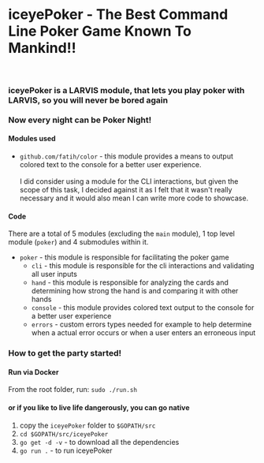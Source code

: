 # iceyePoker - The Best Command Line Poker Game Known To Mankind!!
</br>

### iceyePoker is a LARVIS module, that lets you play poker with LARVIS, so you will never be bored again</br></br>Now every night can be Poker Night!

#### Modules used

- `github.com/fatih/color` - this module provides a means to output colored text to the console for a better user experience.
<br><br>I did consider using a module for the CLI interactions, but given the scope of this task, I decided against it as I felt that it wasn't really necessary
and it would also mean I can write more code to showcase.

#### Code

There are a total of 5 modules (excluding the `main` module), 1 top level module (`poker`) and 4 submodules within it.

- `poker` - this module is responsible for facilitating the poker game
  - `cli` - this module is responsible  for the cli interactions and validating all user inputs
  - `hand` - this module is responsible for analyzing the cards and determining how strong the hand is and comparing it with other hands
  - `console` - this module provides colored text output to the console for a better user experience
  - `errors` - custom errors types needed for example to help determine when a actual error occurs or when a user enters an erroneous input
  
  
### How to get the party started!

#### Run via Docker
From the root folder, run: `sudo ./run.sh`
#### or if you like to live life dangerously, you can go native
1. copy the `iceyePoker` folder to `$GOPATH/src`
2. `cd $GOPATH/src/iceyePoker`
3. `go get -d -v` - to download all the dependencies
4. `go run .` - to run iceyePoker
